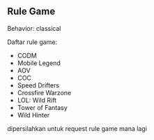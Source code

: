 ## Rule Game

Behavior: classical

Daftar rule game:

- CODM
- Mobile Legend
- AOV
- COC
- Speed Drifters
- Crossfire Warzone
- LOL: Wild Rift
- Tower of Fantasy
- Wild Hinter

dipersilahkan untuk request rule game mana lagi
